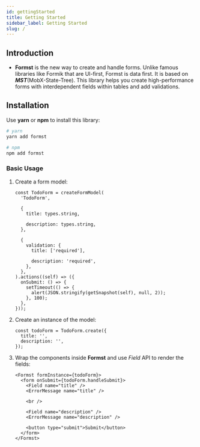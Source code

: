 ```yaml
---
id: gettingStarted
title: Getting Started
sidebar_label: Getting Started
slug: /
---
```


## Introduction

- **Formst** is the new way to create and handle forms. Unlike famous libraries like Formik that are UI-first, Formst is data first. It is based on **_MST_**(MobX-State-Tree). This library helps you create high-performance forms with interdependent fields within tables and add validations.

## Installation

Use **yarn** or **npm** to install this library:

```bash
# yarn
yarn add formst

# npm
npm add formst
```

### Basic Usage

1. Create a form model:

   ```tsx
   const TodoForm = createFormModel(
     'TodoForm',

     {
       title: types.string,

       description: types.string,
     },

     {
       validation: {
         title: ['required'],

         description: 'required',
       },
     },
   ).actions((self) => ({
     onSubmit: () => {
       setTimeout(() => {
         alert(JSON.stringify(getSnapshot(self), null, 2));
       }, 100);
     },
   }));
   ```

2. Create an instance of the model:

   ```tsx
   const todoForm = TodoForm.create({
     title: '',
     description: '',
   });
   ```

3. Wrap the components inside **Formst** and use _Field_ API to render the fields:

   ```tsx
   <Formst formInstance={todoForm}>
     <form onSubmit={todoForm.handleSubmit}>
       <Field name="title" />
       <ErrorMessage name="title" />

       <br />

       <Field name="description" />
       <ErrorMessage name="description" />

       <button type="submit">Submit</button>
     </form>
   </Formst>
   ```
